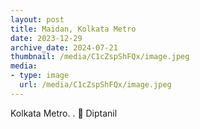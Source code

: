 ```yaml
---
layout: post
title: Maidan, Kolkata Metro
date: 2023-12-29
archive_date: 2024-07-21
thumbnail: /media/C1cZspShFQx/image.jpeg
media:
- type: image
  url: /media/C1cZspShFQx/image.jpeg
---
```


Kolkata Metro.
.
📸 Diptanil